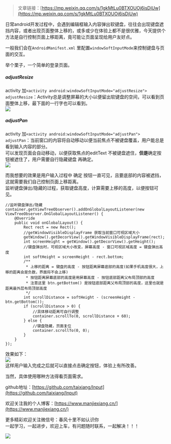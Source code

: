 >文章链接：[https://mp.weixin.qq.com/s/1gkMtLu0BTXOUOj6isDjUw](https://mp.weixin.qq.com/s/1gkMtLu0BTXOUOj6isDjUw)

日常android开发过程中，会遇到编辑框输入内容弹出软键盘，往往会出现键盘遮挡内容，或者出现页面整体上移的，或多或少在体验上都不是很优雅，今天提供个方法是自行控制页面上移距离，竟可能让页面呈现给用户友好点。   

一般我们会在`AndroidManifest.xml` 里配置`windowSoftInputMode`来控制键盘与页面的交互。

举个栗子，一个简单的登录页面。    
##### adjustResize
activity 加`<activity android:windowSoftInputMode="adjustResize">`   
`adjustResize`：Activity总是调整屏幕的大小以便留出软键盘的空间，可以看到页面整体上移，最下面的一行字也可以看到。   
![](https://user-gold-cdn.xitu.io/2018/12/7/167867161d815adb?w=233&h=480&f=gif&s=1468038)   

##### adjustPan
activity 加`<activity android:windowSoftInputMode="adjustPan">`    
`adjustPan`：当前窗口的内容将自动移动以便当前焦点不被键盘覆盖，用户能总是看到输入内容的部分。   
可以发现页面会自动移动，以便获取焦点的editText 不被键盘遮住，**但是**确定按钮被遮住了，用户需要自行隐藏键盘 再确定。  
![](https://user-gold-cdn.xitu.io/2018/12/7/167867a2132f9a9e?w=216&h=416&f=gif&s=1291200)   

而我想要的效果是用户输入过程中 确定 按钮一直可见，且要底部的内容被遮挡，这就需要我们自己控制页面上移距离。   
监听键盘弹出/隐藏的过程，获取键盘高度，计算需要上移的高度，以便按钮可见。   
```
//监听键盘弹出/隐藏
container.getViewTreeObserver().addOnGlobalLayoutListener(new ViewTreeObserver.OnGlobalLayoutListener() {
    @Override
    public void onGlobalLayout() {
        Rect rect = new Rect();
        //getWindowVisibleDisplayFrame 获取当前窗口可视区域大小
        getWindow().getDecorView().getWindowVisibleDisplayFrame(rect);
        int screenHeight = getWindow().getDecorView().getHeight();
        //键盘弹出时，可视区域大小改变，屏幕高度 - 窗口可视区域高度 = 键盘弹出高度
        int softHeight = screenHeight - rect.bottom;
        /**
         * 上移的距离 = 键盘的高度 - 按钮距离屏幕底部的高度(如果手机高度很大，上移的距离会是负数，界面将不会上移)
         * 按钮距离屏幕底部的高度是用屏幕高度 - 按钮底部距离父布局顶部的高度
         * 注意这里 btn.getBottom() 是按钮底部距离父布局顶部的高度，这里也就是距离最外层布局顶部高度
         */
        int scrollDistance = softHeight - (screenHeight - btn.getBottom());
        if (scrollDistance > 0) {
            //具体移动距离可自行调整
            container.scrollTo(0, scrollDistance + 60);
        } else {
            //键盘隐藏，页面复位
            container.scrollTo(0, 0);
        }
    }
});
```
效果如下：   
![](https://user-gold-cdn.xitu.io/2018/12/7/167869ff35140b3d?w=224&h=445&f=gif&s=1477487)   
这样用户输入完成之后就可以直接点击确定按钮，体验上有所改善。    

当然，具体使用哪种方法得看页面需求。   


github地址：[https://github.com/taixiang/Input](https://github.com/taixiang/Input)

欢迎关注我的个人博客：[https://www.manjiexiang.cn/](https://www.manjiexiang.cn/)  

更多精彩欢迎关注微信号：春风十里不如认识你  
一起学习，一起进步，欢迎上车，有问题随时联系，一起解决！！！

![](https://user-gold-cdn.xitu.io/2018/8/12/1652cd77eaebeb98?w=900&h=540&f=jpeg&s=64949)    

